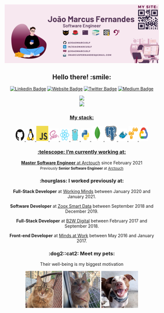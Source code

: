 ![capa github](https://github.com/joaomarcuslf/joaomarcuslf/blob/main/capa_perfil.png)

<div align = "center">

  <h2>Hello there! :smile:</h2>

  [![Linkedin Badge](https://img.shields.io/badge/-LinkedIn-0e76a8?style=flat-square&logo=Linkedin&logoColor=white)](https://www.linkedin.com/in/jo%C3%A3o-marcus-fernandes-4b8814ba)
  [![Website Badge](https://img.shields.io/badge/Website-3b5998?style=flat-square&logo=google-chrome&logoColor=white)](http://joaomarcuslf.com)
  [![Twitter Badge](https://img.shields.io/badge/-Twitter-00acee?style=flat-square&logo=Twitter&logoColor=white)](https://twitter.com/joaomarcuslf)
  [![Medium Badge](https://img.shields.io/badge/medium-%2312100E.svg?&style=for-square&logo=medium&logoColor=white)](https://medium.com/@joaomarcuslf)

  <div>
    <a href="https://github.com/joaomarcuslf">
    <img height="200em" src="https://github-readme-stats.vercel.app/api?username=joaomarcuslf&show_icons=true&theme=dracula&include_all_commits=true&count_private=true"/>
    <br>
    <img height="300em" src="https://github-readme-stats.vercel.app/api/top-langs/?username=joaomarcuslf&langs_count=7&theme=dracula"/><br>
  </div>
    
  <h3>My stack:</h3>
    
  <div>
    <img src="https://raw.githubusercontent.com/devicons/devicon/master/icons/github/github-original.svg" alt="icon for github" width="30" height="40" style="max-width:100%;"></img>
    <img src="https://raw.githubusercontent.com/devicons/devicon/master/icons/linux/linux-original.svg" alt="icon for linux" width="30" height="40" style="max-width:100%;"></img>
    <img src="https://raw.githubusercontent.com/devicons/devicon/master/icons/javascript/javascript-original.svg" alt="icon for javascript" width="40" height="50" style="max-width:100%;"></img>
    <img src="https://raw.githubusercontent.com/devicons/devicon/master/icons/sass/sass-original.svg" alt="icon for sass" width="30" height="40" style="max-width:100%;"></img>
    <img src="https://raw.githubusercontent.com/devicons/devicon/master/icons/react/react-original.svg" alt="icon for react" width="30" height="40" style="max-width:100%;"></img>
    <img src="https://raw.githubusercontent.com/devicons/devicon/master/icons/go/go-original.svg" alt="icon for go" width="30" height="40" style="max-width:100%;"></img>
    <img src="https://raw.githubusercontent.com/devicons/devicon/master/icons/python/python-original.svg" alt="icon for python" width="30" height="40" style="max-width:100%;"></img>
    <img src="https://raw.githubusercontent.com/devicons/devicon/master/icons/mongodb/mongodb-original.svg" alt="icon for mongodb" width="40" height="50" style="max-width:100%;"></img>
    <img src="https://raw.githubusercontent.com/devicons/devicon/master/icons/postgresql/postgresql-original.svg" alt="icon for postgresql" width="40" height="50" style="max-width:100%;"></img>
    <img src="https://raw.githubusercontent.com/devicons/devicon/master/icons/docker/docker-original.svg" alt="icon for docker" width="30" height="40" style="max-width:100%;"></img>
    <img src="https://raw.githubusercontent.com/devicons/devicon/master/icons/amazonwebservices/amazonwebservices-original.svg" alt="icon for amazonwebservices" width="30" height="50" style="max-width:100%;"></40g>
    <img src="https://raw.githubusercontent.com/devicons/devicon/master/icons/googlecloud/googlecloud-original.svg" alt="icon for googlecloud" width="30" height="50" style="max-width:100%;"></40g>  
  </div>
  
  <h3>:telescope: I’m currently working at:</h3>

  **Master Software Engineer** at [Arctouch](https://arctouch.com/) since February 2021 <br />
  <small>Previously **Senior Software Engineer** at [Arctouch](https://arctouch.com/)</small>


  <h3>:hourglass: I worked previously at:</h3>

  **Full-Stack Developer** at [Working Minds](http://www.wkm.com.br/) between January 2020 and January 2021.

  **Software Developer** at [Zoox Smart Data](https://zooxsmart.com/en/) between September 2018 and December 2019.

  **Full-Stack Developer** at [B2W Digital](https://carreiras.b2w.io/) between February 2017 and September 2018.

  **Front-end Developer** at [Minds at Work](http://www.mindsatwork.com.br/) between May 2016 and January 2017.


  <h3>:dog2::cat2: Meet my pets:</h3>

  Their well-being is my biggest motivation
  <div>
    <img src="https://github.com/joaomarcuslf/joaomarcuslf/blob/main/lara.jpg" alt="picture for lara" width="120" height="120" style="max-width:100%;"></img>
    <img src="https://github.com/joaomarcuslf/joaomarcuslf/blob/main/cindy.jpg" alt="picture for cindy" width="120" height="120" style="max-width:100%;"></img>
    <img src="https://github.com/joaomarcuslf/joaomarcuslf/blob/main/nissa.jpg" alt="picture for nissa" width="120" height="120" style="max-width:100%;"></img>
  </div>
</div>
